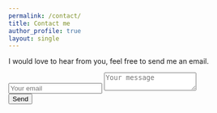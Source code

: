 ```yaml
---
permalink: /contact/
title: Contact me
author_profile: true
layout: single
---
```

<script src='https://www.google.com/recaptcha/api.js'></script>

I would love to hear from you, feel free to send me an email.
<div class=".notice--primary">
<form method="POST" action="https://formspree.io/joaomata@gmail.com">
  <input name="email" placeholder="Your email" type="email">
  <textarea name="message" placeholder="Your message"></textarea>
  <!-- RECAPTACHA -->
  <div class="g-recaptcha" data-sitekey="6Lc76DoUAAAAAAHjWnW4BlLZuTIKvDbG3i6sySyX"></div>
  <button class="btn btn--inverse" type="submit">Send</button>
</form> 
</div>